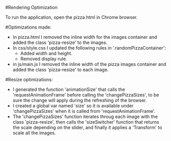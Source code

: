 #Rendering Optimization

To run the application, open the pizza.html in Chrome browser.

#Optimizations made:
- In pizza.html I removed the inline width for the images container and added 
the class 'pizza-resize' to the images.
- In css/style.css I updated the following rules in '.randomPizzaContainer':
	- Added width and height.
	- Removed display rule.
- in js/main.js I removed the inline width of the pizza images container
and added the class 'pizza-resize' to each image.

#Resize optimizations:
- I generated the function 'animationSize' that calls the 'requestAnimationFrame'
before calling the 'changePizzaSizes', to be sure the change will apply during
the refreshing of the browser.
- I created a global var named 'size' so it is available under 'changePizzaSizes'
when it is called from 'requestAnimationFrame'.
- The 'changePizzaSizes' function iterates throug each image with the class
'pizza-resize', then calls the 'sizeSwitcher' function that returns the scale
depending on the slider, and finally it applies a 'Transform' to scale all
the images.
